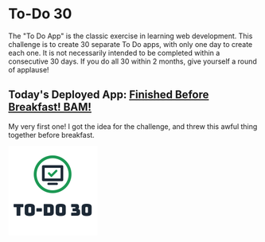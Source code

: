 # To-Do 30

The "To Do App" is the classic exercise in learning web development. This challenge is to create 30 separate To Do apps, with only one day to create each one. It is not necessarily intended to be completed within a consecutive 30 days. If you do all 30 within 2 months, give yourself a round of applause!

## Today's Deployed App: [Finished Before Breakfast! BAM!](https://todo.elijahwilcott.com/01/)

My very first one! I got the idea for the challenge, and threw this awful thing together before breakfast.

![To-Do 30](https://github.com/ejw773/to-do-30/blob/main/public/to-do-30-flattened.png)
